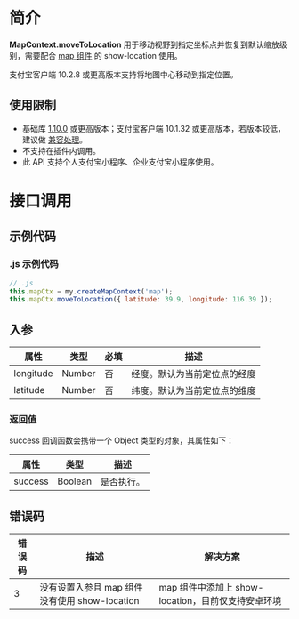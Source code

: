 # 简介

**MapContext.moveToLocation** 用于移动视野到指定坐标点并恢复到默认缩放级别，需要配合 [map 组件](/mini/component/map) 的 show-location 使用。

支付宝客户端 10.2.8 或更高版本支持将地图中心移动到指定位置。

## 使用限制

- 基础库 [1.10.0](https://opendocs.alipay.com/mini/framework/lib) 或更高版本；支付宝客户端 10.1.32 或更高版本，若版本较低，建议做 [兼容处理](https://opendocs.alipay.com/mini/framework/compatibility)。
- 不支持在插件内调用。
- 此 API 支持个人支付宝小程序、企业支付宝小程序使用。

# 接口调用

## 示例代码

### .js 示例代码

```javascript
// .js
this.mapCtx = my.createMapContext('map');
this.mapCtx.moveToLocation({ latitude: 39.9, longitude: 116.39 });
```

## 入参

| **属性**  | **类型** | **必填** | **描述** |
| --------- | -------- | -------- | -------- |
| longitude | Number   | 否       | 经度。默认为当前定位点的经度   |
| latitude  | Number   | 否       | 纬度。默认为当前定位点的维度   |


### 返回值

success 回调函数会携带一个 Object 类型的对象，其属性如下：

| **属性** | **类型** | **描述**     |
| -------- | -------- | ------------ |
| success     | Boolean   | 是否执行。 |

## 错误码

| **错误码** | **描述**       | **解决方案**                               |
| ---------- | -------------- | ------------------------------------------ |
| 3        | 没有设置入参且 map 组件没有使用 show-location | map 组件中添加上 show-location，目前仅支持安卓环境 |
